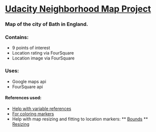# [Udacity Neighborhood Map Project](https://kaaikman.github.io/u_neighborhoodmap/)

### Map of the city of Bath in England.
### Contains:
* 9 points of interest
* Location rating via FourSquare
* Location image via FourSquare

### Uses:
* Google maps api
* FourSquare api

#### References used:
* [Help with variable references](http://stackoverflow.com/questions/1664282/javascript-refer-to-a-variable-using-a-string-containing-its-name)
* [ For coloring markers](http://stackoverflow.com/questions/7095574/google-maps-api-3-custom-marker-color-for-default-dot-marker/18623391#18623391)
* Help with map resizing and fitting to location markers:
** [Bounds](http://stackoverflow.com/questions/1556921/google-map-api-v3-set-bounds-and-center)
** [Resizing](http://stackoverflow.com/questions/18444161/google-maps-responsive-resize)
